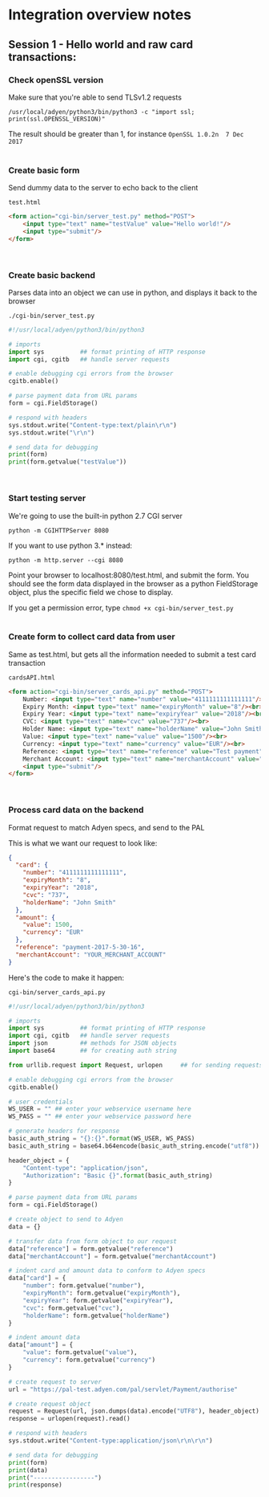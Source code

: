 # Integration overview notes

## Session 1 - Hello world and raw card transactions:

### Check openSSL version
Make sure that you're able to send TLSv1.2 requests

`/usr/local/adyen/python3/bin/python3 -c "import ssl; print(ssl.OPENSSL_VERSION)"`

The result should be greater than 1, for instance `OpenSSL 1.0.2n  7 Dec 2017`
<br><br>

### Create basic form
Send dummy data to the server to echo back to the client

`test.html`
```HTML
<form action="cgi-bin/server_test.py" method="POST">
	<input type="text" name="testValue" value="Hello world!"/>
	<input type="submit"/>
</form>
```
<br>

### Create basic backend
Parses data into an object we can use in python, and displays it back to the browser

`./cgi-bin/server_test.py`
```Python
#!/usr/local/adyen/python3/bin/python3

# imports
import sys          ## format printing of HTTP response
import cgi, cgitb   ## handle server requests

# enable debugging cgi errors from the browser
cgitb.enable()

# parse payment data from URL params 
form = cgi.FieldStorage()

# respond with headers
sys.stdout.write("Content-type:text/plain\r\n")
sys.stdout.write("\r\n")

# send data for debugging
print(form)
print(form.getvalue("testValue"))
```
<br>

### Start testing server
We're going to use the built-in python 2.7 CGI server

`python -m CGIHTTPServer 8080`

If you want to use python 3.* instead:

`python -m http.server --cgi 8080`

Point your browser to localhost:8080/test.html, and submit the form.  You should see the form data displayed in the browser as a python FieldStorage object, plus the specific field we chose to display.

If you get a permission error, type `chmod +x cgi-bin/server_test.py`
<br><br>

### Create form to collect card data from user
Same as test.html, but gets all the information needed to submit a test card transaction

`cardsAPI.html`
```HTML
<form action="cgi-bin/server_cards_api.py" method="POST">
	Number: <input type="text" name="number" value="4111111111111111"/><br>
	Expiry Month: <input type="text" name="expiryMonth" value="8"/><br>
	Expiry Year: <input type="text" name="expiryYear" value="2018"/><br>
	CVC: <input type="text" name="cvc" value="737"/><br>
	Holder Name: <input type="text" name="holderName" value="John Smith"/><br>
	Value: <input type="text" name="value" value="1500"/><br>
	Currency: <input type="text" name="currency" value="EUR"/><br>
	Reference: <input type="text" name="reference" value="Test payment"/><br>
	Merchant Account: <input type="text" name="merchantAccount" value="ColinRood"/><br>
	<input type="submit"/>
</form>
```
<br>

### Process card data on the backend
Format request to match Adyen specs, and send to the PAL

This is what we want our request to look like:
```JSON
{
  "card": {
    "number": "4111111111111111",
    "expiryMonth": "8",
    "expiryYear": "2018",
    "cvc": "737",
    "holderName": "John Smith"
  },
  "amount": {
    "value": 1500,
    "currency": "EUR"
  },
  "reference": "payment-2017-5-30-16",
  "merchantAccount": "YOUR_MERCHANT_ACCOUNT"
}
```

Here's the code to make it happen:

`cgi-bin/server_cards_api.py`
```Python
#!/usr/local/adyen/python3/bin/python3

# imports
import sys          ## format printing of HTTP response
import cgi, cgitb   ## handle server requests
import json         ## methods for JSON objects
import base64       ## for creating auth string

from urllib.request import Request, urlopen		## for sending requests to Adyen

# enable debugging cgi errors from the browser
cgitb.enable()

# user credentials
WS_USER = "" ## enter your webservice username here
WS_PASS = "" ## enter your webservice password here

# generate headers for response
basic_auth_string = "{}:{}".format(WS_USER, WS_PASS)
basic_auth_string = base64.b64encode(basic_auth_string.encode("utf8")).decode("utf8")

header_object = {
	"Content-type": "application/json",
	"Authorization": "Basic {}".format(basic_auth_string)
}

# parse payment data from URL params 
form = cgi.FieldStorage()

# create object to send to Adyen
data = {}

# transfer data from form object to our request
data["reference"] = form.getvalue("reference")
data["merchantAccount"] = form.getvalue("merchantAccount")

# indent card and amount data to conform to Adyen specs
data["card"] = {
	"number": form.getvalue("number"),
	"expiryMonth": form.getvalue("expiryMonth"),
	"expiryYear": form.getvalue("expiryYear"),
	"cvc": form.getvalue("cvc"),
	"holderName": form.getvalue("holderName")
}

# indent amount data
data["amount"] = {
	"value": form.getvalue("value"),
	"currency": form.getvalue("currency")
}

# create request to server
url = "https://pal-test.adyen.com/pal/servlet/Payment/authorise"

# create request object
request = Request(url, json.dumps(data).encode("UTF8"), header_object)
response = urlopen(request).read()

# respond with headers
sys.stdout.write("Content-type:application/json\r\n\r\n")

# send data for debugging
print(form)
print(data)
print("-----------------")
print(response)
```








